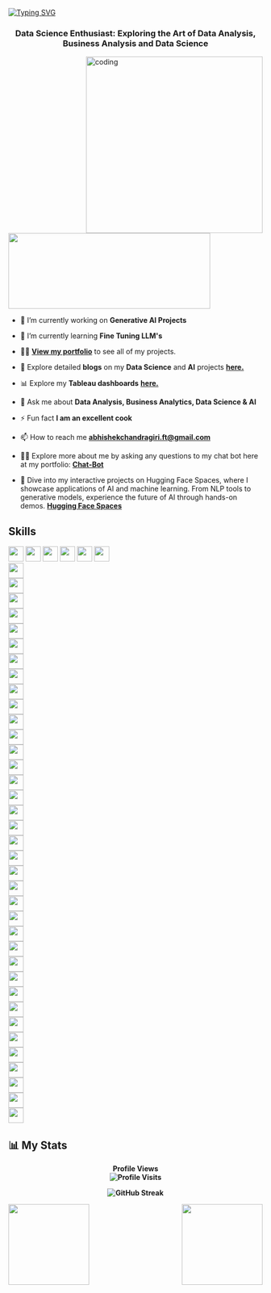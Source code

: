 [![Typing SVG](https://readme-typing-svg.demolab.com?font=Fira+Code&pause=1000&color=2ECC40&width=720&lines=%F0%9F%91%8B+%0A+Hey%2C+there%21%21+I'm+Abhishek+and+Welcome+to+my+Profile%21)](https://git.io/typing-svg)
<h3 align="center">Data Science Enthusiast: Exploring the Art of Data Analysis, Business Analysis and Data Science</h3>

<img align="right" alt="coding" height ="350" width="350" src="https://marketbusinessnews.com/wp-content/uploads/2020/10/1-Predictive-Analytics-GIF-for-article.gif">

<p align="left"> <a href="https://www.linkedin.com/in/abhishek-chandragiri/" target="blank"><img src="https://cdn.dribbble.com/users/1525393/screenshots/6420056/comp_4.gif" width="400" height="150" /></a> </p>

- 🔭 I’m currently working on **Generative AI Projects**

- 🌱 I’m currently learning **Fine Tuning LLM's**

- 👨‍💻 [**View my portfolio**](https://abhi0323.github.io/Abhishek-Chandragiri-Portfolio/?utm_source=github&utm_medium=profile&utm_campaign=Git_Bio) to see all of my projects.

- 📝 Explore detailed **blogs** on my **Data Science** and **AI** projects [**here.**](https://medium.com/@abhishekgoud1212)

- 📊 Explore my **Tableau dashboards** [**here.**](https://public.tableau.com/app/profile/abhishek.chandragiri)

- 💬 Ask me about **Data Analysis, Business Analytics, Data Science & AI**

- ⚡ Fun fact **I am an excellent cook**

- 📫 How to reach me **abhishekchandragiri.ft@gmail.com**

- 👨‍💻 Explore more about me by asking any questions to my chat bot here at my portfolio: [**Chat-Bot**](https://abhi0323.github.io/Abhishek-Chandragiri-Portfolio/?utm_source=git&utm_medium=bio&utm_campaign=chatbot)

- 🤗 Dive into my interactive projects on Hugging Face Spaces, where I showcase applications of AI and machine learning. From NLP tools to generative models, experience the future of AI through hands-on demos. [**Hugging Face Spaces**](https://huggingface.co/Abhishek0323)
  

## Skills

<img height=30 src="https://img.shields.io/badge/python-3670A0?style=for-the-badge&logo=python&logoColor=ffdd54"> <img height=30 src="https://img.shields.io/badge/Microsoft%20SQL%20Server-CC2927?style=for-the-badge&logo=microsoft%20sql%20server&logoColor=white">
<img height=30 src="https://img.shields.io/badge/mysql-4479A1.svg?style=for-the-badge&logo=mysql&logoColor=white">
<img height=30 src="https://img.shields.io/badge/postgres-%23316192.svg?style=for-the-badge&logo=postgresql&logoColor=white">
<img height=30 src="">
<img height=30 src=""></br>
<img height=30 src=""></br>
<img height=30 src=""></br>
<img height=30 src=""></br>
<img height=30 src=""></br>
<img height=30 src=""></br>
<img height=30 src=""></br>
<img height=30 src=""></br>
<img height=30 src=""></br>
<img height=30 src=""></br>
<img height=30 src=""></br>
<img height=30 src=""></br>
<img height=30 src=""></br>
<img height=30 src=""></br>
<img height=30 src=""></br>
<img height=30 src=""></br>
<img height=30 src=""></br>
<img height=30 src=""></br>
<img height=30 src=""></br>
<img height=30 src=""></br>
<img height=30 src=""></br>
<img height=30 src=""></br>
<img height=30 src=""></br>
<img height=30 src=""></br>
<img height=30 src=""></br>
<img height=30 src=""></br>
<img height=30 src=""></br>
<img height=30 src=""></br>
<img height=30 src=""></br>
<img height=30 src=""></br>
<img height=30 src=""></br>
<img height=30 src=""></br>
<img height=30 src=""></br>
<img height=30 src=""></br>
<img height=30 src=""></br>
<img height=30 src=""></br>
<img height=30 src=""></br>
<img height=30 src=""></br>






## :bar_chart:  My Stats

<p align="center"> <b>Profile Views<b> 
  <br>
  <img src="https://profile-counter.glitch.me/{abhi0323}/count.svg" alt="Profile Visits" />
</p>

<p align="center">
    <img src="http://github-readme-streak-stats.herokuapp.com?user=abhi0323&theme=dark&background=000000" alt="GitHub Streak" />
</p>

<img src="https://github-readme-stats.vercel.app/api?username=abhi0323&show_icons=true&theme=merko" align="left" height=160em>
<img src="https://github-readme-stats.vercel.app/api/top-langs/?username=abhi0323&layout=compact&theme=vision-friendly-dark" align="right" height=160em>
